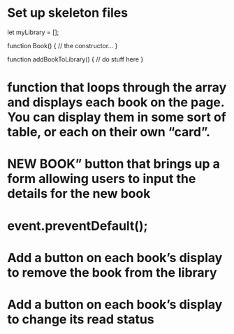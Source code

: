 # Set up skeleton files

let myLibrary = [];

function Book() {
// the constructor...
}

function addBookToLibrary() {
// do stuff here
}

# function that loops through the array and displays each book on the page. You can display them in some sort of table, or each on their own “card”.

# NEW BOOK” button that brings up a form allowing users to input the details for the new book

# event.preventDefault();

# Add a button on each book’s display to remove the book from the library

# Add a button on each book’s display to change its read status
